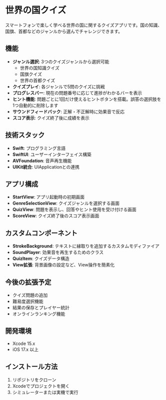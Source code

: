 # 世界の国クイズ

スマートフォンで楽しく学べる世界の国に関するクイズアプリです。国の知識、国旗、首都などのジャンルから選んでチャレンジできます。

## 機能

- **ジャンル選択**: 3つのクイズジャンルから選択可能
  - 世界の国知識クイズ
  - 国旗クイズ
  - 世界の首都クイズ
- **クイズプレイ**: 各ジャンルで5問のクイズに挑戦
- **プログレスバー**: 現在の問題番号に応じて進捗がわかるバーを表示
- **ヒント機能**: 問題ごとに1回だけ使えるヒントボタンを搭載。誤答の選択肢を1つ自動的に削除します
- **サウンドフィードバック**: 正解・不正解時に効果音で反応
- **スコア表示**: クイズ終了後に成績を表示

## 技術スタック

- **Swift**: プログラミング言語
- **SwiftUI**: ユーザーインターフェイス構築
- **AVFoundation**: 音声再生機能
- **UIKit統合**: UIApplicationとの連携

## アプリ構成

- **StartView**: アプリ起動時の初期画面
- **GenreSelectionView**: クイズジャンルを選択する画面
- **QuizView**: 問題を表示し、回答やヒント使用を受け付ける画面
- **ScoreView**: クイズ終了後のスコア表示画面

## カスタムコンポーネント

- **StrokeBackground**: テキストに縁取りを追加するカスタムモディファイア
- **SoundPlayer**: 効果音を再生するためのクラス
- **QuizItem**: クイズデータ構造
- **View拡張**: 背景画像の設定など、View操作を簡素化

## 今後の拡張予定

- クイズ問題の追加
- 難易度選択機能
- 結果の保存とプレイヤー統計
- オンラインランキング機能

## 開発環境

- Xcode 15.x
- iOS 17.x 以上

## インストール方法

1. リポジトリをクローン
2. Xcodeでプロジェクトを開く
3. シミュレーターまたは実機で実行
